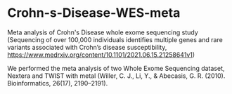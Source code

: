 # Crohn-s-Disease-WES-meta
Meta analysis of Crohn's Disease whole exome sequencing study (Sequencing of over 100,000 individuals 
identifies multiple genes and rare variants associated with Crohn’s disease susceptibility, https://www.medrxiv.org/content/10.1101/2021.06.15.21258641v1)

We performed the meta analysis of two Whole Exome Sequencing dataset, Nextera and TWIST with metal 
(Willer, C. J., Li, Y., & Abecasis, G. R. (2010). Bioinformatics, 26(17), 2190–2191).
